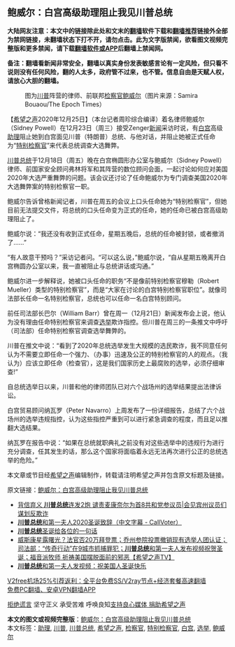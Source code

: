 <h2>鲍威尔：白宫高级助理阻止我见川普总统</h2> <p class="notice"><b>大陆网友注意：本文中的链接除此处和文末的<a href="https://github.com/bannedbook/fanqiang" >翻墙</a>软件下载和<a href="https://github.com/killgcd/justmysocks/blob/master/README.md">翻墙推荐</a>链接外全部为禁网链接，未翻墙状态下打不开，请勿点击。此为文字版禁闻，欲看图文视频完整版和更多禁闻，请下载<a href="https://github.com/bannedbook/fanqiang">翻墙软件或APP</a>后翻墙上禁闻网。</p><p>备注：翻墙看新闻非常安全，翻墙以真实身份发表敏感言论有一定风险，但只看不说则没有任何风险，翻的人太多，政府管不过来，也不管。信息自由是天赋人权，请放心大胆的翻墙。</b></p>  <div class="entry"> <figure><figcaption>图为<a href="https://www.bannedbook.org/bnews/tag/%e5%b7%9d%e6%99%ae/" class="st_tag internal_tag" rel="tag" title="标签 川普 下的日志">川普</a>阵营的律师、前联邦<a href="https://www.bannedbook.org/bnews/tag/%e6%a3%80%e5%af%9f%e5%ae%98/" class="st_tag internal_tag" rel="tag" title="标签 检察官 下的日志">检察官</a><a href="https://www.bannedbook.org/bnews/tag/%e9%b2%8d%e5%a8%81%e5%b0%94/" class="st_tag internal_tag" rel="tag" title="标签 鲍威尔 下的日志">鲍威尔</a>（图片来源：Samira Bouaou/The Epoch Times）</figcaption></figure> <p>【<span class='wp_keywordlink_affiliate'><a href="https://www.soundofhope.org" title="希望之声" target="_blank">希望之声</a></span>2020年12月25日】（本台记者周珍综合编译）着名律师鲍威尔（Sidney Powell）在12月23日（周三）接受Zenger<span class='wp_keywordlink_affiliate'><a href="https://www.bannedbook.org/" title="新闻">新闻</a></span>采访时说，有<a href="https://www.bannedbook.org/bnews/tag/%e7%99%bd%e5%ae%ab/" class="st_tag internal_tag" rel="tag" title="标签 白宫 下的日志">白宫</a>高级<a href="https://www.bannedbook.org/bnews/tag/%E5%8A%A9%E7%90%86/" class="st_tag internal_tag" rel="tag" title="标签 助理 下的日志">助理</a>阻止她到白宫面见川普（特朗普）总统、与他对话，并阻止她被正式任命为“<a href="https://www.bannedbook.org/bnews/tag/%E7%89%B9%E5%88%AB%E6%A3%80%E5%AF%9F%E5%AE%98/" class="st_tag internal_tag" rel="tag" title="标签 特别检察官 下的日志">特别检察官</a>”来代表总统调查大选舞弊。</p> <p><a href="https://www.bannedbook.org/bnews/tag/%E5%B7%9D%E6%99%AE%E6%80%BB%E7%BB%9F/" class="st_tag internal_tag" rel="tag" title="标签 川普总统 下的日志">川普总统</a>于12月18日（周五）晚在白宫椭圆形办公室与鲍威尔（Sidney Powell）律师、前国家安全顾问弗林将军和其阵营的数位顾问会面，一起讨论如何应对美国2020年大选严重舞弊的问题。该会议还讨论了任命鲍威尔为专门调查美国2020年大选舞弊案的特别检察官一职。</p> <p>鲍威尔告诉曾格新闻记者，川普在周五的会议上口头任命她为“特别检察官”，但她目前无法提交文件，将总统的口头任命变为正式的任命，她的任命已被白宫高级助理阻止了。</p> <p>鲍威尔说：“我还没有收到正式任命，星期五晚后，总统的任命被封锁，或者撤消了……”</p>  <p>“有人故意干预吗？”采访记者问。“可以这么说，”鲍威尔说，“自从星期五晚离开白宫椭圆办公室以来，我一直被阻止与总统讲话或沟通。”</p> <p>鲍威尔进一步解释说，她被口头任命的职务“不是像前特别检察官穆勒（Robert Mueller）类型的特别检察官”，而是“大家在讨论的白宫特别检察官职位”。就像司法部长任命一名特别检察官，总统也可以任命一名白宫特别顾问。</p> <p>前任司法部长巴尔（William Barr）曾在周一（12月21日）新闻发布会上说，他认为没有理由任命特别检察官来调查<a href="https://www.bannedbook.org/bnews/tag/%e9%80%89%e4%b8%be/" class="st_tag internal_tag" rel="tag" title="标签 选举 下的日志">选举</a>欺诈指控。但川普在周三的一条推文中呼吁（司法部）任命特别检察官调查选举舞弊的。</p> <p>川普在推文中说：“看到了2020年总统选举发生大规模的选民欺诈，我不同意任何认为不需要立即任命一个强力、（办事）迅速及公正的特别检察官的人的观点。（我认为）应该立即任命（检查官），这是我们国家历史上最腐败的选举，必须仔细审查!”</p>  <p>自总统选举日以来，川普和他的律师团队已对六个战场州的选举结果提出法律诉讼。</p> <p>白宫贸易顾问纳瓦罗（Peter Navarro）上周发布了一份详细报告，总结了六个战场州的选举违规指控，认为这些指控严重到可以进行紧急调查的程度，而且足以推翻大选结果。</p> <p>纳瓦罗在报告中说：“如果在总统就职典礼之前没有对这些选举中的违规行为进行充分调查，任其发生的话，那么这个国家将面临着永远无法再次进行公正的总统选举的危险。”</p> <p>本文章或节目经<a href="https://www.bannedbook.org/bnews/tag/%e5%b8%8c%e6%9c%9b%e4%b9%8b%e5%a3%b0/" class="st_tag internal_tag" rel="tag" title="标签 希望之声 下的日志">希望之声</a>编辑制作，转载请注明希望之声并包含原文标题及链接。</p>  <p>原文链接：<a class="src_link"  href="https://www.soundofhope.org/post/457276" target="_blank">鲍威尔：白宫高级助理阻止我见川普总统</a></p> <ul class='op-related-articles' title='相关阅读'> <li><a href='https://www.bannedbook.org/bnews/cnnews/20201226/1455145.html' target='_blank'>背信弃义 <b>川普总统</b>连发2炮 谴责麦康奈尔为首8共和党参议员|会见宾州议员们谋划反欺诈</a></li> <li><a href='https://www.bannedbook.org/bnews/bannedvideo/20201226/1455136.html' target='_blank'><b>川普总统</b>和第一夫人2020圣诞致辞（中文字幕 - CallVoter）</a></li> <li><a href='https://www.bannedbook.org/bnews/ccpdope/20201226/1455103.html' target='_blank'><b>川普总统</b>圣诞给各位的一句话</a></li> <li><a href='https://www.bannedbook.org/bnews/cbnews/20201226/1455053.html' target='_blank'>威斯康星露曙光？法官否20万拜登票；乔州参院投票撤销现有选举人团认证；司法部：“传奇行动”在9城市抓捕罪犯；<b>川普总统</b>和第一夫人发布视频祝贺圣诞；福音派牧师 祈祷美国摆脱面前的邪恶【希望之声TV】</a></li> <li><a href='https://www.bannedbook.org/bnews/cbnews/20201226/1455005.html' target='_blank'><b>川普总统</b>和第一夫人发视频：祝美国人圣诞快乐</a></li> </ul> <p class="texttj"> <a href="https://www.bannedbook.org/forum23/topic22702.html" target="_blank">V2free机场25%引荐返利：全平台免费SS/V2ray节点+经济套餐高速翻墙</a><br/> <a href="https://github.com/bannedbook/fanqiang/wiki/%E7%A6%81%E9%97%BB%E7%BD%91%E5%AE%89%E5%8D%93%E7%BF%BB%E5%A2%99%E6%96%B0%E9%97%BBAPP" target="_blank">免费PC翻墙、安卓VPN翻墙APP</a></p><p><span class='wp_keywordlink'><a href="https://www.bannedbook.org/forum2/topic1584.html" title="《拒绝谎言》" target="_blank">拒绝谎言</a></span> 坚守正义 承受苦难 呼唤良知<a href="/page/donate">支持良心媒体 捐助希望之声</a></p><a name='sharetosocial'></a>       <div><b>本文的图文或视频完整版</b>：<a href='https://www.bannedbook.org/bnews/comments/20201226/1455149.html'>鲍威尔：白宫高级助理阻止我见川普总统</a></div>  </div><!--END ENTRY--> <div class="postfooter"> <div>本文标签：<a href="https://www.bannedbook.org/bnews/tag/%E5%8A%A9%E7%90%86/" rel="tag">助理</a>, <a href="https://www.bannedbook.org/bnews/tag/%e5%b7%9d%e6%99%ae/" rel="tag">川普</a>, <a href="https://www.bannedbook.org/bnews/tag/%E5%B7%9D%E6%99%AE%E6%80%BB%E7%BB%9F/" rel="tag">川普总统</a>, <a href="https://www.bannedbook.org/bnews/tag/%e5%b8%8c%e6%9c%9b%e4%b9%8b%e5%a3%b0/" rel="tag">希望之声</a>, <a href="https://www.bannedbook.org/bnews/tag/%e6%a3%80%e5%af%9f%e5%ae%98/" rel="tag">检察官</a>, <a href="https://www.bannedbook.org/bnews/tag/%E7%89%B9%E5%88%AB%E6%A3%80%E5%AF%9F%E5%AE%98/" rel="tag">特别检察官</a>, <a href="https://www.bannedbook.org/bnews/tag/%e7%99%bd%e5%ae%ab/" rel="tag">白宫</a>, <a href="https://www.bannedbook.org/bnews/tag/%e9%80%89%e4%b8%be/" rel="tag">选举</a>, <a href="https://www.bannedbook.org/bnews/tag/%e9%b2%8d%e5%a8%81%e5%b0%94/" rel="tag">鲍威尔</a></div>  </div><!--END POSTFOOTER--> 
